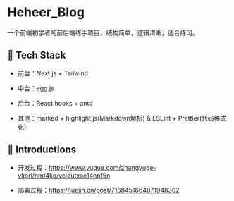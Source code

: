 # Heheer_Blog

一个前端初学者的前后端练手项目，结构简单，逻辑清晰，适合练习。

## 🍭 Tech Stack
- 前台：Next.js + Tailwind

- 中台：egg.js

- 后台：React hooks + antd

- 其他：marked + highlight.js(Markdown解析) & ESLint + Prettier(代码格式化)

## 🍤 Introductions
- 开发过程：https://www.yuque.com/zhangyuge-vkorl/nmt4ko/ycldutxoc14npf5n

- 部署过程：https://juejin.cn/post/7168451664871948302
